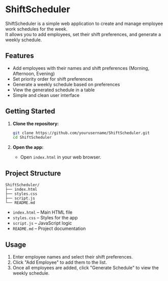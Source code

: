 # ShiftScheduler

ShiftScheduler is a simple web application to create and manage employee work schedules for the week.  
It allows you to add employees, set their shift preferences, and generate a weekly schedule.

## Features

- Add employees with their names and shift preferences (Morning, Afternoon, Evening)
- Set priority order for shift preferences
- Generate a weekly schedule based on preferences
- View the generated schedule in a table
- Simple and clean user interface

## Getting Started

1. **Clone the repository:**
   ```sh
   git clone https://github.com/yourusername/ShiftScheduler.git
   cd ShiftScheduler
   ```

2. **Open the app:**
   - Open `index.html` in your web browser.

## Project Structure

```
ShiftScheduler/
├── index.html
├── styles.css
├── script.js
└── README.md
```

- `index.html` – Main HTML file
- `styles.css` – Styles for the app
- `script.js` – JavaScript logic
- `README.md` – Project documentation

## Usage

1. Enter employee names and select their shift preferences.
2. Click "Add Employee" to add them to the list.
3. Once all employees are added, click "Generate Schedule" to view the weekly schedule.
